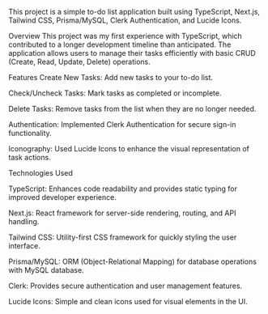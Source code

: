 This project is a simple to-do list application built using TypeScript, Next.js, Tailwind CSS, Prisma/MySQL, Clerk Authentication, and Lucide Icons.

Overview
This project was my first experience with TypeScript, which contributed to a longer development timeline than anticipated. The application allows users to manage their tasks efficiently with basic CRUD (Create, Read, Update, Delete) operations.

Features
Create New Tasks: Add new tasks to your to-do list.

Check/Uncheck Tasks: Mark tasks as completed or incomplete.

Delete Tasks: Remove tasks from the list when they are no longer needed.

Authentication: Implemented Clerk Authentication for secure sign-in functionality.

Iconography: Used Lucide Icons to enhance the visual representation of task actions.

Technologies Used

TypeScript: Enhances code readability and provides static typing for improved developer experience.

Next.js: React framework for server-side rendering, routing, and API handling.

Tailwind CSS: Utility-first CSS framework for quickly styling the user interface.

Prisma/MySQL: ORM (Object-Relational Mapping) for database operations with MySQL database.

Clerk: Provides secure authentication and user management features.

Lucide Icons: Simple and clean icons used for visual elements in the UI.
